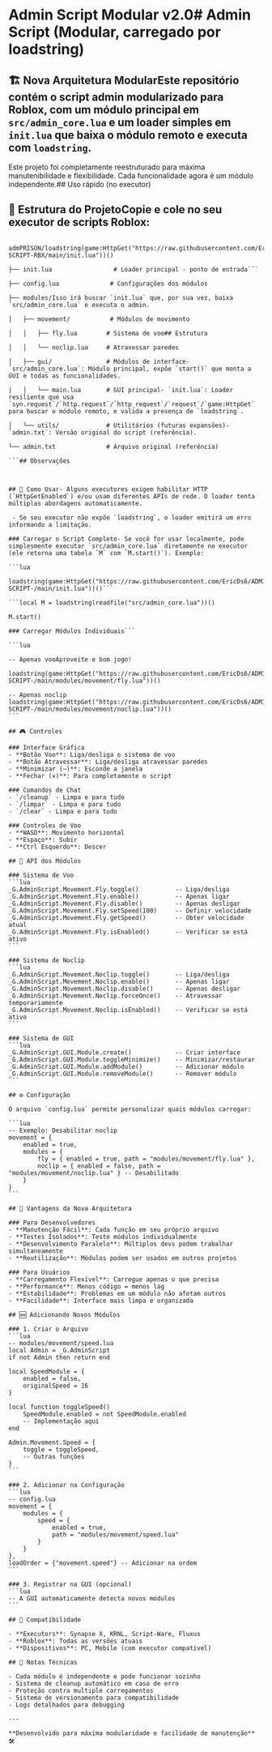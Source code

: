 # Admin Script Modular v2.0# Admin Script (Modular, carregado por loadstring)



## 🏗️ Nova Arquitetura ModularEste repositório contém o script admin modularizado para Roblox, com um módulo principal em `src/admin_core.lua` e um loader simples em `init.lua` que baixa o módulo remoto e executa com `loadstring`.



Este projeto foi completamente reestruturado para máxima manutenibilidade e flexibilidade. Cada funcionalidade agora é um módulo independente.## Uso rápido (no executor)



## 📁 Estrutura do ProjetoCopie e cole no seu executor de scripts Roblox:



``````

admPRISON/loadstring(game:HttpGet("https://raw.githubusercontent.com/EricDs6/ADMIN-SCRIPT-RBX/main/init.lua"))()

├── init.lua                 # Loader principal - ponto de entrada```

├── config.lua              # Configurações dos módulos

├── modules/Isso irá buscar `init.lua` que, por sua vez, baixa `src/admin_core.lua` e executa o admin.

│   ├── movement/           # Módulos de movimento

│   │   ├── fly.lua        # Sistema de voo## Estrutura

│   │   └── noclip.lua     # Atravessar paredes

│   ├── gui/               # Módulos de interface- `src/admin_core.lua`: Módulo principal, expõe `start()` que monta a GUI e todas as funcionalidades.

│   │   └── main.lua       # GUI principal- `init.lua`: Loader resiliente que usa `syn.request`/`http.request`/`http_request`/`request`/`game:HttpGet` para buscar o módulo remoto, e valida a presença de `loadstring`.

│   └── utils/             # Utilitários (futuras expansões)- `admin.txt`: Versão original do script (referência).

└── admin.txt              # Arquivo original (referência)

```## Observações



## 🚀 Como Usar- Alguns executores exigem habilitar HTTP (`HttpGetEnabled`) e/ou usam diferentes APIs de rede. O loader tenta múltiplas abordagens automaticamente.

 - Se seu executor não expõe `loadstring`, o loader emitirá um erro informando a limitação.

### Carregar o Script Completo- Se você for usar localmente, pode simplesmente executar `src/admin_core.lua` diretamente no executor (ele retorna uma tabela `M` com `M.start()`). Exemplo:

```lua

loadstring(game:HttpGet("https://raw.githubusercontent.com/EricDs6/ADMIN-SCRIPT-/main/init.lua"))()```

```local M = loadstring(readfile("src/admin_core.lua"))()

M.start()

### Carregar Módulos Individuais```

```lua

-- Apenas vooAproveite e bom jogo!

loadstring(game:HttpGet("https://raw.githubusercontent.com/EricDs6/ADMIN-SCRIPT-/main/modules/movement/fly.lua"))()

-- Apenas noclip
loadstring(game:HttpGet("https://raw.githubusercontent.com/EricDs6/ADMIN-SCRIPT-/main/modules/movement/noclip.lua"))()
```

## 🎮 Controles

### Interface Gráfica
- **Botão Voo**: Liga/desliga o sistema de voo
- **Botão Atravessar**: Liga/desliga atravessar paredes
- **Minimizar (—)**: Esconde a janela
- **Fechar (✕)**: Para completamente o script

### Comandos de Chat
- `/cleanup` - Limpa e para tudo
- `/limpar` - Limpa e para tudo
- `/clear` - Limpa e para tudo

### Controles de Voo
- **WASD**: Movimento horizontal
- **Espaço**: Subir
- **Ctrl Esquerdo**: Descer

## 🔧 API dos Módulos

### Sistema de Voo
```lua
_G.AdminScript.Movement.Fly.toggle()          -- Liga/desliga
_G.AdminScript.Movement.Fly.enable()          -- Apenas ligar
_G.AdminScript.Movement.Fly.disable()         -- Apenas desligar
_G.AdminScript.Movement.Fly.setSpeed(100)     -- Definir velocidade
_G.AdminScript.Movement.Fly.getSpeed()        -- Obter velocidade atual
_G.AdminScript.Movement.Fly.isEnabled()       -- Verificar se está ativo
```

### Sistema de Noclip
```lua
_G.AdminScript.Movement.Noclip.toggle()       -- Liga/desliga
_G.AdminScript.Movement.Noclip.enable()       -- Apenas ligar
_G.AdminScript.Movement.Noclip.disable()      -- Apenas desligar
_G.AdminScript.Movement.Noclip.forceOnce()    -- Atravessar temporariamente
_G.AdminScript.Movement.Noclip.isEnabled()    -- Verificar se está ativo
```

### Sistema de GUI
```lua
_G.AdminScript.GUI.Module.create()            -- Criar interface
_G.AdminScript.GUI.Module.toggleMinimize()    -- Minimizar/restaurar
_G.AdminScript.GUI.Module.addModule()         -- Adicionar módulo
_G.AdminScript.GUI.Module.removeModule()      -- Remover módulo
```

## ⚙️ Configuração

O arquivo `config.lua` permite personalizar quais módulos carregar:

```lua
-- Exemplo: Desabilitar noclip
movement = {
    enabled = true,
    modules = {
        fly = { enabled = true, path = "modules/movement/fly.lua" },
        noclip = { enabled = false, path = "modules/movement/noclip.lua" } -- Desabilitado
    }
}
```

## 🔄 Vantagens da Nova Arquitetura

### Para Desenvolvedores
- **Manutenção Fácil**: Cada função em seu próprio arquivo
- **Testes Isolados**: Teste módulos individualmente
- **Desenvolvimento Paralelo**: Múltiplos devs podem trabalhar simultaneamente
- **Reutilização**: Módulos podem ser usados em outros projetos

### Para Usuários
- **Carregamento Flexível**: Carregue apenas o que precisa
- **Performance**: Menos código = menos lag
- **Estabilidade**: Problemas em um módulo não afetam outros
- **Facilidade**: Interface mais limpa e organizada

## 🆕 Adicionando Novos Módulos

### 1. Criar o Arquivo
```lua
-- modules/movement/speed.lua
local Admin = _G.AdminScript
if not Admin then return end

local SpeedModule = {
    enabled = false,
    originalSpeed = 16
}

local function toggleSpeed()
    SpeedModule.enabled = not SpeedModule.enabled
    -- Implementação aqui
end

Admin.Movement.Speed = {
    toggle = toggleSpeed,
    -- Outras funções
}
```

### 2. Adicionar na Configuração
```lua
-- config.lua
movement = {
    modules = {
        speed = {
            enabled = true,
            path = "modules/movement/speed.lua"
        }
    }
},
loadOrder = {"movement.speed"} -- Adicionar na ordem
```

### 3. Registrar na GUI (opcional)
```lua
-- A GUI automaticamente detecta novos módulos
```

## 🔧 Compatibilidade

- **Executors**: Synapse X, KRNL, Script-Ware, Fluxus
- **Roblox**: Todas as versões atuais
- **Dispositivos**: PC, Mobile (com executor compatível)

## 📝 Notas Técnicas

- Cada módulo é independente e pode funcionar sozinho
- Sistema de cleanup automático em caso de erro
- Proteção contra multiple carregamentos
- Sistema de versionamento para compatibilidade
- Logs detalhados para debugging

---

**Desenvolvido para máxima modularidade e facilidade de manutenção** 🛠️